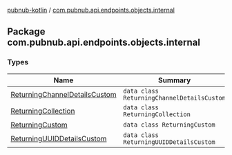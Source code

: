 [pubnub-kotlin](../index.md) / [com.pubnub.api.endpoints.objects.internal](./index.md)

## Package com.pubnub.api.endpoints.objects.internal

### Types

| Name | Summary |
|---|---|
| [ReturningChannelDetailsCustom](-returning-channel-details-custom/index.md) | `data class ReturningChannelDetailsCustom` |
| [ReturningCollection](-returning-collection/index.md) | `data class ReturningCollection` |
| [ReturningCustom](-returning-custom/index.md) | `data class ReturningCustom` |
| [ReturningUUIDDetailsCustom](-returning-u-u-i-d-details-custom/index.md) | `data class ReturningUUIDDetailsCustom` |
